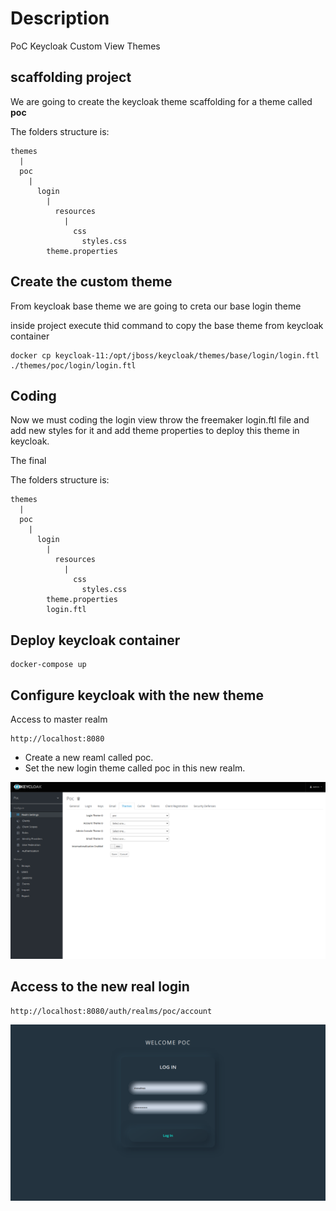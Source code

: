 # Description
PoC Keycloak Custom View Themes

## scaffolding project
We are going to create the keycloak theme scaffolding for a theme called **poc**

The folders structure is:


```shell
themes
  |
  poc
    |
      login
        |    
          resources
            |
              css
                styles.css
        theme.properties
```

## Create the custom theme
From keycloak base theme we are going to creta our base login theme

inside project execute thid command to copy the base theme from  keycloak container

```shell
docker cp keycloak-11:/opt/jboss/keycloak/themes/base/login/login.ftl ./themes/poc/login/login.ftl

```

## Coding
Now we must coding the login view throw the freemaker login.ftl file and add new styles for it and add theme properties to deploy this theme in keycloak.

The final

The folders structure is:

```shell
themes
  |
  poc
    |
      login
        |    
          resources
            |
              css
                styles.css
        theme.properties
        login.ftl    

```

## Deploy keycloak container

```shell
docker-compose up
```

## Configure keycloak with the new theme

Access to master realm

```shell
http://localhost:8080
```

- Create a new reaml called poc.
- Set the new login theme called poc in this new realm.

![PoC Theme Configuration](captures/Realm_Theme_Configure.png "PoC Theme Configuration")

## Access to the new real login

```shell
http://localhost:8080/auth/realms/poc/account
```

![PoC Login View](captures/pop_realm.png "PoC Login View")